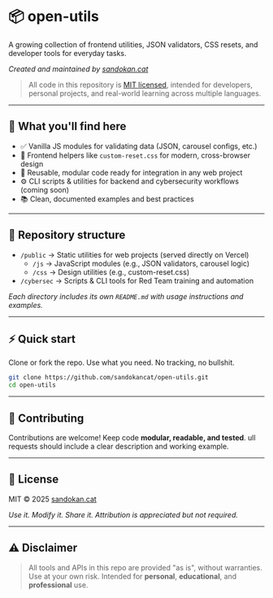 # 📦 open-utils

A growing collection of frontend utilities, JSON validators, CSS resets, and developer tools for everyday tasks.

*Created and maintained by [sandokan.cat](https://sandokan.cat)*

> All code in this repository is [MIT licensed](https://opensource.org/licenses/MIT), intended for developers, personal projects, and real-world learning across multiple languages.

---

## 🚀 What you'll find here

- ✅ Vanilla JS modules for validating data (JSON, carousel configs, etc.)
- 🎨 Frontend helpers like `custom-reset.css` for modern, cross-browser design
- 🧩 Reusable, modular code ready for integration in any web project
- ⚙️ CLI scripts & utilities for backend and cybersecurity workflows (coming soon)
- 📚 Clean, documented examples and best practices

---

## 📁 Repository structure

- `/public` → Static utilities for web projects (served directly on Vercel)
  - `/js` → JavaScript modules (e.g., JSON validators, carousel logic)
  - `/css` → Design utilities (e.g., custom-reset.css)
- `/cybersec` → Scripts & CLI tools for Red Team training and automation

*Each directory includes its own `README.md` with usage instructions and examples.*

---

## ⚡ Quick start

Clone or fork the repo. Use what you need. No tracking, no bullshit.

```bash
git clone https://github.com/sandokancat/open-utils.git
cd open-utils
```

---

## 🤝 Contributing

Contributions are welcome!
Keep code **modular, readable, and tested**.
ull requests should include a clear description and working example.

---

## 📝 License

MIT © 2025 [sandokan.cat](https://sandokan.cat)

*Use it. Modify it. Share it. Attribution is appreciated but not required.*

---

## ⚠️ Disclaimer

> All tools and APIs in this repo are provided "as is", without warranties. Use at your own risk. Intended for **personal**, **educational**, and **professional** use.
